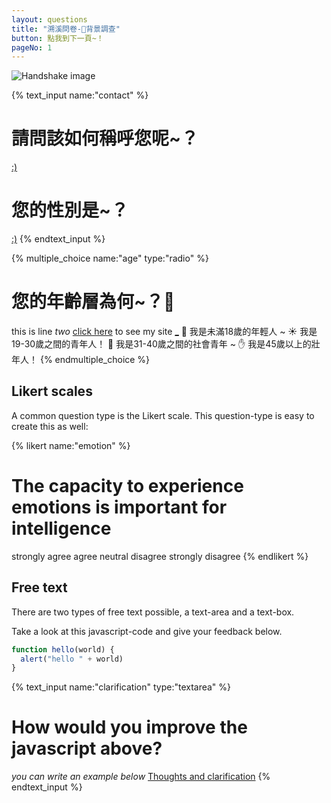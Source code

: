 ```yaml
---
layout: questions
title: "溯溪問卷-📝背景調查"
button: 點我到下一頁~！
pageNo: 1
---
```


![Handshake image](https://cdn-icons-png.flaticon.com/512/786/786660.png)

{% text_input name:"contact" %}
# 請問該如何稱呼您呢~？
[:)](name)
# 您的性別是~？
[:)](gender)
{% endtext_input %}

{% multiple_choice name:"age" type:"radio" %}
# 您的年齡層為何~？🤔
this is line _two_ [click here](www.example.com) to see my site
[_](ageans_00_18) 🌱 我是未滿18歲的年輕人 ~
[](ageans_19_30) ☀️ 我是19-30歲之間的青年人！
[](ageans_31_40) 💪 我是31-40歲之間的社會青年 ~
[](ageans_45_oo) ✋ 我是45歲以上的壯年人！
{% endmultiple_choice %}

## Likert scales
A common question type is the Likert scale. This question-type is easy to create this as well:

{% likert name:"emotion" %}
# The capacity to experience emotions is important for intelligence
[](str_agree) strongly agree
[](agree) agree
[](neutral) neutral
[](disagree) disagree
[](str_disagree) strongly disagree
{% endlikert %}

## Free text
There are two types of free text possible, a text-area and a text-box.

Take a look at this javascript-code and give your feedback below.

```javascript
function hello(world) {
  alert("hello " + world)
}
```

{% text_input name:"clarification" type:"textarea" %}
# How would you improve the javascript above?
_you can write an example below_
[Thoughts and clarification](clarification)
{% endtext_input %}

